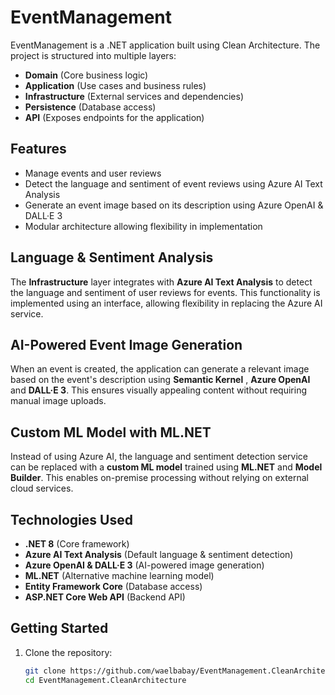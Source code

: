 # EventManagement

EventManagement is a .NET application built using Clean Architecture. The project is structured into multiple layers:

- **Domain** (Core business logic)
- **Application** (Use cases and business rules)
- **Infrastructure** (External services and dependencies)
- **Persistence** (Database access)
- **API** (Exposes endpoints for the application)

## Features

- Manage events and user reviews  
- Detect the language and sentiment of event reviews using Azure AI Text Analysis  
- Generate an event image based on its description using Azure OpenAI & DALL·E 3  
- Modular architecture allowing flexibility in implementation  

## Language & Sentiment Analysis

The **Infrastructure** layer integrates with **Azure AI Text Analysis** to detect the language and sentiment of user reviews for events. This functionality is implemented using an interface, allowing flexibility in replacing the Azure AI service.

## AI-Powered Event Image Generation

When an event is created, the application can generate a relevant image based on the event's description using **Semantic Kernel** , **Azure OpenAI** and **DALL·E 3**. This ensures visually appealing content without requiring manual image uploads.

## Custom ML Model with ML.NET

Instead of using Azure AI, the language and sentiment detection service can be replaced with a **custom ML model** trained using **ML.NET** and **Model Builder**. This enables on-premise processing without relying on external cloud services.

## Technologies Used

- **.NET 8** (Core framework)
- **Azure AI Text Analysis** (Default language & sentiment detection)
- **Azure OpenAI & DALL·E 3** (AI-powered image generation)
- **ML.NET** (Alternative machine learning model)
- **Entity Framework Core** (Database access)
- **ASP.NET Core Web API** (Backend API)

## Getting Started

1. Clone the repository:
   ```sh
   git clone https://github.com/waelbabay/EventManagement.CleanArchitecture.git
   cd EventManagement.CleanArchitecture